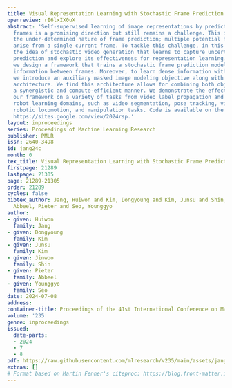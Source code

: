 ```yaml
---
title: Visual Representation Learning with Stochastic Frame Prediction
openreview: rI6lxIX0uX
abstract: 'Self-supervised learning of image representations by predicting future
  frames is a promising direction but still remains a challenge. This is because of
  the under-determined nature of frame prediction; multiple potential futures can
  arise from a single current frame. To tackle this challenge, in this paper, we revisit
  the idea of stochastic video generation that learns to capture uncertainty in frame
  prediction and explore its effectiveness for representation learning. Specifically,
  we design a framework that trains a stochastic frame prediction model to learn temporal
  information between frames. Moreover, to learn dense information within each frame,
  we introduce an auxiliary masked image modeling objective along with a shared decoder
  architecture. We find this architecture allows for combining both objectives in
  a synergistic and compute-efficient manner. We demonstrate the effectiveness of
  our framework on a variety of tasks from video label propagation and vision-based
  robot learning domains, such as video segmentation, pose tracking, vision-based
  robotic locomotion, and manipulation tasks. Code is available on the project webpage:
  https://sites.google.com/view/2024rsp.'
layout: inproceedings
series: Proceedings of Machine Learning Research
publisher: PMLR
issn: 2640-3498
id: jang24c
month: 0
tex_title: Visual Representation Learning with Stochastic Frame Prediction
firstpage: 21289
lastpage: 21305
page: 21289-21305
order: 21289
cycles: false
bibtex_author: Jang, Huiwon and Kim, Dongyoung and Kim, Junsu and Shin, Jinwoo and
  Abbeel, Pieter and Seo, Younggyo
author:
- given: Huiwon
  family: Jang
- given: Dongyoung
  family: Kim
- given: Junsu
  family: Kim
- given: Jinwoo
  family: Shin
- given: Pieter
  family: Abbeel
- given: Younggyo
  family: Seo
date: 2024-07-08
address:
container-title: Proceedings of the 41st International Conference on Machine Learning
volume: '235'
genre: inproceedings
issued:
  date-parts:
  - 2024
  - 7
  - 8
pdf: https://raw.githubusercontent.com/mlresearch/v235/main/assets/jang24c/jang24c.pdf
extras: []
# Format based on Martin Fenner's citeproc: https://blog.front-matter.io/posts/citeproc-yaml-for-bibliographies/
---
```

